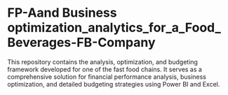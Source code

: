 # FP-Aand Business optimization_analytics_for_a_Food_Beverages-FB-Company
This repository contains the analysis, optimization, and budgeting framework developed  for one of the fast food chains. It serves as a comprehensive solution for financial performance analysis, business optimization, and detailed budgeting strategies using Power BI and Excel.

